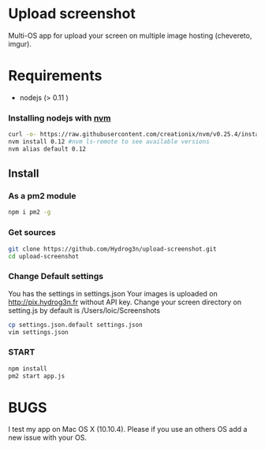 # Upload screenshot

Multi-OS app for upload your screen on multiple image hosting (chevereto, imgur).

# Requirements

- nodejs (> 0.11 )

### Installing nodejs with [nvm](https://github.com/creationix/nvm)

```bash
curl -o- https://raw.githubusercontent.com/creationix/nvm/v0.25.4/install.sh | bash
nvm install 0.12 #nvm ls-remote to see available versions
nvm alias default 0.12
```

## Install

### As a pm2 module

```bash
npm i pm2 -g
```
### Get sources 

```bash
git clone https://github.com/Hydrog3n/upload-screenshot.git
cd upload-screenshot
```

### Change Default settings

You has the settings in settings.json
Your images is uploaded on http://pix.hydrog3n.fr without API key. 
Change your screen directory on setting.js by default is /Users/loic/Screenshots
```bash
cp settings.json.default settings.json
vim settings.json
```

### START 
```bash
npm install
pm2 start app.js
```

# BUGS 

I test my app on Mac OS X (10.10.4). 
Please if you use an others OS add a new issue with your OS. 